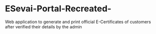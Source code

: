 # ESevai-Portal-Recreated-
Web application to generate and print official E-Certificates of customers after verified their details by the admin 
